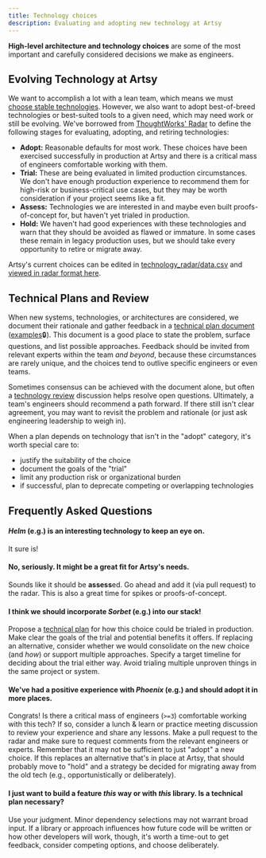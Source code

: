 ```yaml
---
title: Technology choices
description: Evaluating and adopting new technology at Artsy
---
```


**High-level architecture and technology choices** are some of the most important and carefully considered
decisions we make as engineers.

## Evolving Technology at Artsy

We want to accomplish a lot with a lean team, which means we must
[choose stable technologies](http://boringtechnology.club/). However, we also want to adopt best-of-breed
technologies or best-suited tools to a given need, which may need work or still be evolving. We've borrowed from
[ThoughtWorks' Radar](https://www.thoughtworks.com/radar/faq) to define the following stages for evaluating,
adopting, and retiring technologies:

- **Adopt:** Reasonable defaults for most work. These choices have been exercised successfully in production at
  Artsy and there is a critical mass of engineers comfortable working with them.
- **Trial:** These are being evaluated in limited production circumstances. We don't have enough production
  experience to recommend them for high-risk or business-critical use cases, but they may be worth consideration if
  your project seems like a fit.
- **Assess:** Technologies we are interested in and maybe even built proofs-of-concept for, but haven't yet trialed
  in production.
- **Hold:** We haven't had good experiences with these technologies and warn that they should be avoided as flawed
  or immature. In some cases these remain in legacy production uses, but we should take every opportunity to retire
  or migrate away.

Artsy's current choices can be edited in [technology_radar/data.csv](/playbooks/technology_radar/data.csv) and
[viewed in radar format here](https://radar.thoughtworks.com/?sheetId=https%3A%2F%2Fraw.githubusercontent.com%2Fartsy%2Freadme%2Fmaster%2Fplaybooks%2Ftechnology_radar%2Fdata.csv).

## Technical Plans and Review

When new systems, technologies, or architectures are considered, we document their rationale and gather feedback in
a [technical plan document](https://github.com/artsy/README/issues/245)
([examples](https://www.notion.so/artsy/Technical-Plans-f94b206fcec54cee8b4d864e67d5b70f)🔒). This document is a
good place to state the problem, surface questions, and list possible approaches. Feedback should be invited from
relevant experts within the team _and beyond_, because these circumstances are rarely unique, and the choices tend
to outlive specific engineers or even teams.

Sometimes consensus can be achieved with the document alone, but often a [technology review]() discussion helps
resolve open questions. Ultimately, a team's engineers should recommend a path forward. If there still isn't clear
agreement, you may want to revisit the problem and rationale (or just ask engineering leadership to weigh in).

When a plan depends on technology that isn't in the "adopt" category, it's worth special care to:

- justify the suitability of the choice
- document the goals of the "trial"
- limit any production risk or organizational burden
- if successful, plan to deprecate competing or overlapping technologies

## Frequently Asked Questions

#### _Helm_ (e.g.) is an interesting technology to keep an eye on.

It sure is!

#### No, seriously. It might be a great fit for Artsy's needs.

Sounds like it should be **assess**ed. Go ahead and add it (via pull request) to the radar. This is also a great
time for spikes or proofs-of-concept.

#### I think we should incorporate _Sorbet_ (e.g.) into our stack!

Propose a [technical plan](#technical-plans-and-review) for how this choice could be trialed in production. Make
clear the goals of the trial and potential benefits it offers. If replacing an alternative, consider whether we
would consolidate on the new choice (and _how_) or support multiple approaches. Specify a target timeline for
deciding about the trial either way. Avoid trialing multiple unproven things in the same project or system.

#### We've had a positive experience with _Phoenix_ (e.g.) and should adopt it in more places.

Congrats! Is there a critical mass of engineers (`>=3`) comfortable working with this tech? If so, consider a lunch
& learn or practice meeting discussion to review your experience and share any lessons. Make a pull request to the
radar and make sure to request comments from the relevant engineers or experts. Remember that it may not be
sufficient to just "adopt" a new choice. If this replaces an alternative that's in place at Artsy, that should
probably move to "hold" and a strategy be decided for migrating away from the old tech (e.g., opportunistically or deliberately).

#### I just want to build a feature _this_ way or with _this_ library. Is a technical plan necessary?

Use your judgment. Minor dependency selections may not warrant broad input. If a library or approach influences how
future code will be written or how other developers will work, though, it's worth a time-out to get feedback,
consider competing options, and choose deliberately.
